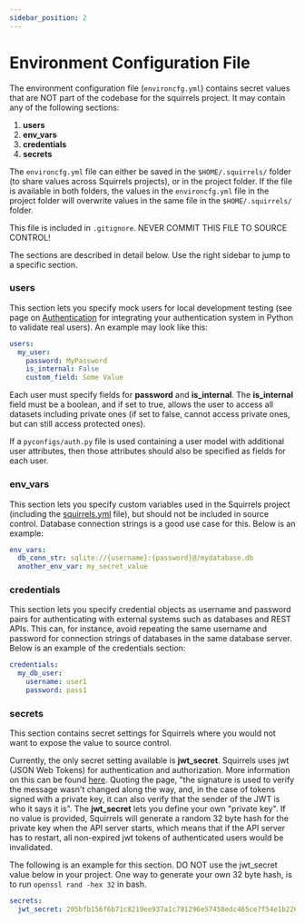 ```yaml
---
sidebar_position: 2
---
```


# Environment Configuration File

The environment configuration file (`environcfg.yml`) contains secret values that are NOT part of the codebase for the squirrels project. It may contain any of the following sections:

1. **users**
2. **env_vars**
3. **credentials**
4. **secrets**

The `environcfg.yml` file can either be saved in the `$HOME/.squirrels/` folder (to share values across Squirrels projects), or in the project folder. If the file is available in both folders, the values in the `environcfg.yml` file in the project folder will overwrite values in the same file in the `$HOME/.squirrels/` folder.

This file is included in `.gitignore`. NEVER COMMIT THIS FILE TO SOURCE CONTROL!

The sections are described in detail below. Use the right sidebar to jump to a specific section.

### users

This section lets you specify mock users for local development testing (see page on [Authentication](./auth) for integrating your authentication system in Python to validate real users). An example may look like this:

```yaml
users:
  my_user:
    password: MyPassword
    is_internal: False
    custom_field: Some Value
```

Each user must specify fields for **password** and **is_internal**. The **is_internal** field must be a boolean, and if set to true, allows the user to access all datasets including private ones (if set to false, cannot access private ones, but can still access protected ones).

If a `pyconfigs/auth.py` file is used containing a user model with additional user attributes, then those attributes should also be specified as fields for each user.

### env_vars

This section lets you specify custom variables used in the Squirrels project (including the [squirrels.yml] file), but should not be included in source control. Database connection strings is a good use case for this. Below is an example:

```yaml
env_vars:
  db_conn_str: sqlite://{username}:{password}@/mydatabase.db
  another_env_var: my_secret_value
```

### credentials

This section lets you specify credential objects as username and password pairs for authenticating with external systems such as databases and REST APIs. This can, for instance, avoid repeating the same username and password for connection strings of databases in the same database server. Below is an example of the credentials section:

```yaml
credentials:
  my_db_user:
    username: user1
    password: pass1
```

### secrets

This section contains secret settings for Squirrels where you would not want to expose the value to source control.

Currently, the only secret setting available is **jwt_secret**. Squirrels uses jwt (JSON Web Tokens) for authentication and authorization. More information on this can be found [here](https://jwt.io/introduction). Quoting the page, "the signature is used to verify the message wasn't changed along the way, and, in the case of tokens signed with a private key, it can also verify that the sender of the JWT is who it says it is". The **jwt_secret** lets you define your own "private key". If no value is provided, Squirrels will generate a random 32 byte hash for the private key when the API server starts, which means that if the API server has to restart, all non-expired jwt tokens of authenticated users would be invalidated.

The following is an example for this section. DO NOT use the jwt_secret value below in your project. One way to generate your own 32 byte hash, is to run `openssl rand -hex 32` in bash.

```yaml
secrets:
  jwt_secret: 205bfb156f6b71c8219ee937a1c791296e57450edc465ce7f54e1b226b70365f
```


[squirrels.yml]: ../topics/project-file
